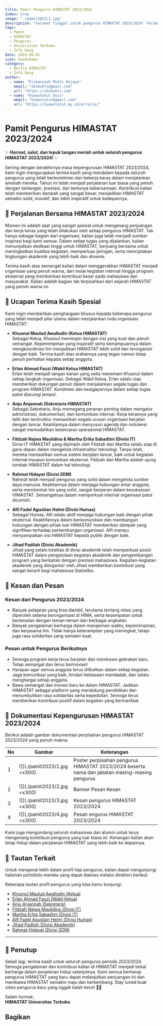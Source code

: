 ```yaml
---
title: Pamit Pengurus HIMASTAT 2023/2024
index: true
image: "./pamit2023/1.jpg"
description: "Selamat tinggal untuk pengurus HIMASTAT 2023/2024! Terima kasih atas dedikasi dan kerja keras kalian. Mari kita kenang momen-momen berharga bersama."
tags:
  - Pamit
  - HIMASTAT
  - Pengurus
  - Universitas Terbuka
  - Info Dong
date: 2024-08-01
icon: handshake
category:
  - Berita HIMASTAT
  - Info Dong
author:
  - name: "Firmansyah Mukti Wijaya"
    email: "ikimukti@gmail.com"
    url: "https://ikimukti.com"
  - name: "Himastatut Docs"
    email: "himastatut@gmail.com"
    url: "https://himastatut.my.id/article/"
---
```


# Pamit Pengurus HIMASTAT 2023/2024

✨ **Hormat, salut, dan tepuk tangan meriah untuk seluruh pengurus HIMASTAT 2023/2024!** ✨

Seiring dengan berakhirnya masa kepengurusan HIMASTAT 2023/2024, kami ingin mengucapkan terima kasih yang mendalam kepada seluruh pengurus yang telah berkomitmen dan bekerja keras dalam menjalankan amanah mereka. Tahun ini telah menjadi perjalanan luar biasa yang penuh dengan tantangan, prestasi, dan tentunya kebersamaan. Kontribusi kalian telah memberikan dampak yang sangat besar, menjadikan HIMASTAT semakin solid, inovatif, dan lebih inspiratif untuk kedepannya.

## 🌟 Perjalanan Bersama HIMASTAT 2023/2024

Momen ini adalah saat yang sangat spesial untuk mengenang perjuangan dan kerja keras yang telah dilakukan oleh setiap pengurus HIMASTAT. Tak hanya sebagai bagian dari organisasi, kalian juga telah menjadi sumber inspirasi bagi kami semua. Dalam setiap tugas yang dijalankan, kalian menunjukkan dedikasi tinggi untuk HIMASTAT, berjuang bersama untuk meningkatkan kualitas kegiatan, memperluas jaringan, serta menciptakan lingkungan akademik yang lebih baik dan dinamis.

Terima kasih atas semangat kalian dalam menggerakkan HIMASTAT menjadi organisasi yang penuh warna, dari mulai kegiatan internal hingga program eksternal yang memberikan kontribusi besar pada mahasiswa dan masyarakat. Kalian adalah bagian tak terpisahkan dari sejarah HIMASTAT yang penuh warna ini.

## 🎉 Ucapan Terima Kasih Spesial

Kami ingin memberikan penghargaan khusus kepada beberapa pengurus yang telah menjadi pilar utama dalam menjalankan roda organisasi HIMASTAT:

- **Khusnul Maulud Awalludin (Ketua HIMASTAT)**  
  Sebagai Ketua, Khusnul memimpin dengan visi yang kuat dan penuh semangat. Kepemimpinan yang inspiratif serta kemampuannya dalam mengkoordinasi tim menjadikan HIMASTAT lebih solid dan terorganisir dengan baik. Terima kasih atas arahannya yang tegas namun tetap penuh perhatian kepada setiap anggota.

- **Erlan Ahmad Fauzi (Wakil Ketua HIMASTAT)**  
  Erlan telah menjadi tangan kanan yang setia menemani Khusnul dalam setiap langkah organisasi. Sebagai Wakil Ketua, Erlan selalu siap memberikan dukungan penuh dalam menjalankan segala tugas dan program HIMASTAT. Komitmen dan kesigapannya dalam setiap tugas patut diacungi jempol.

- **Anju Anjannah (Sekretaris HIMASTAT)**  
  Sebagai Sekretaris, Anju memegang peranan penting dalam mengatur administrasi, dokumentasi, dan komunikasi internal. Kerja kerasnya yang teliti dan terstruktur memastikan segala urusan organisasi berjalan dengan lancar. Keahliannya dalam menyusun agenda dan notulensi sangat memudahkan kelancaran operasional HIMASTAT.

- **Fildzah Najwa Maulidina & Martha Erlita Sabadtini (Divisi IT)**  
  Divisi IT HIMASTAT yang dipimpin oleh Fildzah dan Martha selalu siap di garis depan dalam mengelola infrastruktur teknologi. Tanpa lelah, mereka memastikan semua sistem berjalan lancar, baik untuk kegiatan internal maupun komunikasi eksternal. Fildzah dan Martha adalah ujung tombak HIMASTAT dalam hal teknologi.

- **Rahmat Hidayat (Divisi SDM)**  
  Rahmat telah menjadi pengurus yang solid dalam mengelola sumber daya manusia. Keahliannya dalam menjaga hubungan antar anggota, serta membentuk tim yang solid, sangat berperan dalam kesuksesan HIMASTAT. Semangatnya dalam memperkuat internal organisasi patut dicontoh.

- **Alfi Fadel Agustian Helmi (Divisi Humas)**  
  Sebagai Humas, Alfi selalu aktif menjaga hubungan baik dengan pihak eksternal. Keaktifannya dalam berkomunikasi dan membangun hubungan dengan pihak luar HIMASTAT memberikan dampak yang signifikan terhadap perkembangan organisasi. Alfi mampu menyampaikan visi HIMASTAT kepada publik dengan baik.

- **Jihad Padilah (Divisi Akademik)**  
  Jihad yang selalu totalitas di divisi akademik telah memperkuat posisi HIMASTAT dalam pengelolaan kegiatan akademik dan pengembangan program yang berkaitan dengan prestasi mahasiswa. Kegiatan-kegiatan akademik yang diorganisir oleh Jihad memberikan kontribusi yang sangat berarti bagi mahasiswa Statistika.

## 🌈 Kesan dan Pesan

### Kesan dari Pengurus 2023/2024
- Banyak pelajaran yang bisa diambil, terutama tentang relasi yang diperoleh selama berorganisasi di HIMA, serta kesempatan untuk berkenalan dengan teman-teman dari berbagai angkatan.
- Banyak pengalaman berharga dalam manajemen waktu, kepemimpinan, dan kerjasama tim. Tidak hanya keterampilan yang meningkat, tetapi juga rasa solidaritas yang semakin kuat.

### Pesan untuk Pengurus Berikutnya
- Semoga program kerja terus berjalan dan membawa gebrakan baru. Tetap semangat dan terus berinovasi!
- Harapan agar semua anggota terus dilibatkan dalam setiap kegiatan. Jaga komunikasi yang baik, hindari kebiasaan mendadak, dan selalu menghargai setiap anggota.
- Bawa semangat dan inovasi baru ke dalam HIMASTAT. Jadikan HIMASTAT sebagai platform yang mendukung pendidikan dan menumbuhkan rasa solidaritas serta kepedulian. Semoga terus memberikan kontribusi positif dalam kegiatan yang bermanfaat.

## 📸 Dokumentasi Kepengurusan HIMASTAT 2023/2024

Berikut adalah gambar dokumentasi perpisahan pengurus HIMASTAT 2023/2024 yang penuh makna:

| No | Gambar | Keterangan |
|----|--------|------------|
| 1 | ![](./pamit2023/1.jpg =x300) | Poster perpisahan pengurus HIMASTAT 2023/2024 beserta nama dan jabatan masing-masing pengurus |
| 2 | ![](./pamit2023/2.jpg =x300) | Banner Pesan Kesan|
| 3 | ![](./pamit2023/3.jpg =x300) | Kesan pengurus HIMASTAT 2023/2024 |
| 4 | ![](./pamit2023/4.jpg =x300) | Pesan engurus HIMASTAT 2023/2024 |

Kami juga mengundang seluruh mahasiswa dan alumni untuk terus mengenang kontribusi pengurus yang luar biasa ini. Kenangan kalian akan tetap hidup dalam perjalanan HIMASTAT yang lebih baik ke depannya.

## 🔗 Tautan Terkait

Untuk mengenal lebih dalam profil tiap pengurus, kalian dapat mengunjungi halaman portofolio mereka yang dapat diakses melalui direktori berikut:

Beberapa tautan profil pengurus yang bisa kamu kunjungi:
- [Khusnul Maulud Awalludin (Ketua)](/jepret/jepret2023/portofolio/mhs-044567536.md)
- [Erlan Ahmad Fauzi (Wakil Ketua)](/jepret/jepret2023/portofolio/mhs-044534133.md)
- [Anju Anjannah (Sekretaris)](/jepret/jepret2023/portofolio/mhs-044924625.md)
- [Fildzah Najwa Maulidina (Divisi IT)](/jepret/jepret2023/portofolio/mhs-044648707.md)
- [Martha Erlita Sabadtini (Divisi IT)](/jepret/jepret2023/portofolio/mhs-044981618.md)
- [Alfi Fadel Agustian Helmi (Divisi Humas)](/jepret/jepret2023/portofolio/mhs-045255283.md)
- [Jihad Padilah (Divisi Akademik)](/jepret/jepret2023/portofolio/mhs-045357039.md)
- [Rahmat Hidayat (Divisi SDM)](/jepret/jepret2023/portofolio/mhs-048409024.md)

---

## 📝 Penutup

Sekali lagi, terima kasih untuk seluruh pengurus periode 2023/2024. Semoga pengalaman dan kontribusi kalian di HIMASTAT menjadi bekal berharga dalam perjalanan hidup selanjutnya. Kami semua berharap pengurus HIMASTAT yang baru dapat melanjutkan perjuangan ini dan membawa HIMASTAT semakin maju dan berkembang. Stay tuned buat vibes pengurus baru yang nggak kalah kece! 🚀🔥

Salam hormat,  
**HIMASTAT Universitas Terbuka**


## Bagikan
<Share colorful />
<GitContributors />
<GitChangelog />